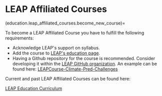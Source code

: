 # LEAP Affiliated Courses

(education.leap_affiliated_courses.become_new_course)=

To become a LEAP Affiliated Course you have to fulfill the following requirements:

- Acknowledge LEAP's support on syllabus.
- Add the course to [LEAP's education page](https://leap.columbia.edu/education/education-curriculum/).
- Having a Github repository for the course is recommended. Consider developing it within the [LEAP GitHub organization](https://github.com/leap-stc). An example can be found here: [LEAPCourse-Climate-Pred-Challenges](https://github.com/leap-stc/LEAPCourse-Climate-Pred-Challenges)  

Current and past LEAP Affiliated Courses can be found here:

[LEAP Education Curriculum](https://leap.columbia.edu/education/education-curriculum/)